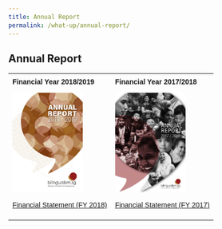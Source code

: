 ```yaml
---
title: Annual Report
permalink: /what-up/annual-report/
---
```

## Annual Report
<html>
<head>
<style>
table {
  font-family: arial, sans-serif;
  border-collapse: collapse;
  width: 100%;
}
td, th {
  text-align: left;
  padding: 8px;
}
</style>
</head>
<body>
<table>
 <tr>
   <td>
   <strong>Financial Year 2018/2019</strong>
  <p><a href="/what-up/Annual-Report-FY2018.pdf" target="_blank">
    <img border="0" src="/images/Cover-FY2018.jpg" style="cursor:pointer;width="200" height="200"></a></p>
   <p><a href="/what-up/FY2018-FS.pdf" target="_blank">Financial Statement (FY 2018)</a></p>
   </td>
    <td>
   <strong>Financial Year 2017/2018</strong>
   <p><img border="0" src="/images/Cover-FY2017.png" style="cursor:pointer;width="200" height="200""></a></p>
   <p><a href="#" target="_blank">Financial Statement (FY 2017)</a></p>
   </td>
 </tr> 
</table>


